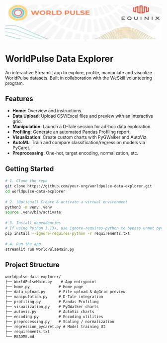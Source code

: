 ![WorldPulse and Equinix](logo_image.PNG)

# WorldPulse Data Explorer

An interactive Streamlit app to explore, profile, manipulate and visualize WorldPulse datasets. Built in collaboration with the WeSkill volunteering program.

## Features

- **Home**: Overview and instructions.  
- **Data Upload**: Upload CSV/Excel files and preview with an interactive grid.  
- **Manipulation**: Launch a D-Tale session for ad-hoc data exploration.  
- **Profiling**: Generate an automated Pandas Profiling report.  
- **Visualization**: Create custom charts with PyGWalker and AutoViz.  
- **AutoML**: Train and compare classification/regression models via PyCaret.  
- **Preprocessing**: One-hot, target encoding, normalization, etc.

## Getting Started

```bash
# 1. Clone the repo
git clone https://github.com/your-org/worldpulse-data-explorer.git
cd worldpulse-data-explorer

# 2. (Optional) Create & activate a virtual environment
python3 -m venv .venv
source .venv/bin/activate

# 3. Install dependencies
# If using Python 3.13+, use ignore-requires-python to bypass unmet python_requires constraints
pip install --ignore-requires-python -r requirements.txt

# 4. Run the app
streamlit run WorldPulseMain.py
```

## Project Structure

```
worldpulse-data-explorer/
├── WorldPulseMain.py    # App entrypoint
├── home.py             # Home page
├── data_upload.py      # File upload & AgGrid preview
├── manipulation.py     # D-Tale integration
├── profiling.py        # Pandas Profiling
├── visualization.py    # PyGWalker charts
├── autoviz.py          # AutoViz charts
├── encoding.py         # Encoding utilities
├── preprocessing.py    # Scaling / normalization
├── regression_pycaret.py # Model training UI
├── requirements.txt
└── README.md
```

